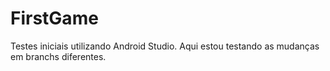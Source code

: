 # FirstGame
Testes iniciais utilizando Android Studio.
Aqui estou testando as mudanças em branchs diferentes.
